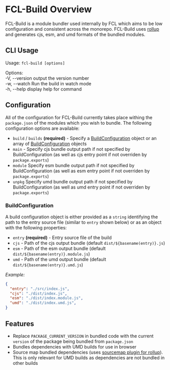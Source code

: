 # FCL-Build Overview
FCL-Build is a module bundler used internally by FCL which aims to be low configuration and consistent across the monorepo.  FCL-Build uses [rollup](https://rollupjs.org/) and generates cjs, esm, and umd formats of the bundled modules.

## CLI Usage

Usage: `fcl-build [options]` 

Options:  
  -V, --version  output the version number  
  -w, --watch    Run the build in watch mode  
  -h, --help     display help for command  

## Configuration
All of the configuration for FCL-Build currently takes place withing the `package.json` of the modules which you wish to bundle.  The following configuration options are available:

 - `build` / `builds` **(required)** - Specify a [BuildConfiguration](https://github.com/onflow/fcl-js/tree/master/packages/fcl-build/README.md#buildconfiguration) object or an array of [BuildConfiguration](https://github.com/onflow/fcl-js/tree/master/packages/fcl-build/README.md#buildconfiguration) objects
 - `main` - Specify cjs bundle output path if not specified by BuildConfiguration (as well as cjs entry point if not overriden by `package.exports`)
 - `module` Specify esm bundle output path if not specified by BuildConfiguration (as well as esm entry point if not overriden by `package.exports`) 
 - `unpkg` Specify umd bundle output path if not specified by BuildConfiguration (as well as umd entry point if not overriden by `package.exports`) 

### BuildConfiguration

A build configuration object is either provided as a `string` identifying the path to the entry source file (similar to `entry` shown below) or as an object with the following properties:
 - `entry` **(required)** - Entry source file of the build
 - `cjs` - Path of the cjs output bundle (default `dist/${basename(entry)}.js`)
 - `esm` - Path of the esm output bundle (default `dist/${basename(entry)}.module.js`)
 - `umd` - Path of the umd output bundle (default `dist/${basename(entry)}.umd.js`)

*Example:*
```json
{
  "entry": "./src/index.js",
  "cjs": "./dist/index.js",
  "esm": "./dist/index.module.js",
  "umd": "./dist/index.umd.js",
}
```

## Features
 - Replace `PACKAGE_CURRENT_VERSION` in bundled code with the current `version` of the package being bundled from `package.json`
 - Bundles dependencies with UMD builds for use in browser
 - Source map bundled dependencies (uses [sourcemap plugin for rollup](https://www.npmjs.com/package/rollup-plugin-sourcemaps)).  This is only relevant for UMD builds as dependencies are not bundled in other builds